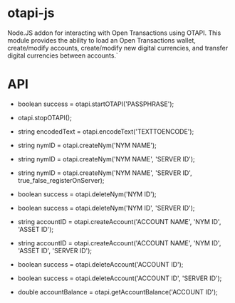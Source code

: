 otapi-js
==========

Node.JS addon for interacting with Open Transactions using OTAPI.  This module provides the ability to load an Open Transactions wallet, create/modify accounts, create/modify new digital currencies, and transfer digital currencies between accounts.`



API
==========

- boolean success = otapi.startOTAPI('PASSPHRASE');
- otapi.stopOTAPI();

- string encodedText = otapi.encodeText('TEXTTOENCODE');


- string nymID = otapi.createNym('NYM NAME');
- string nymID = otapi.createNym('NYM NAME', 'SERVER ID');
- string nymID = otapi.createNym('NYM NAME', 'SERVER ID', true_false_registerOnServer);

- boolean success = otapi.deleteNym('NYM ID');
- boolean success = otapi.deleteNym('NYM ID', 'SERVER ID');

- string accountID = otapi.createAccount('ACCOUNT NAME', 'NYM ID', 'ASSET ID');
- string accountID = otapi.createAccount('ACCOUNT NAME', 'NYM ID', 'ASSET ID', 'SERVER ID');

- boolean success = otapi.deleteAccount('ACCOUNT ID');
- boolean success = otapi.deleteAccount('ACCOUNT ID', 'SERVER ID');

- double accountBalance = otapi.getAccountBalance('ACCOUNT ID');
